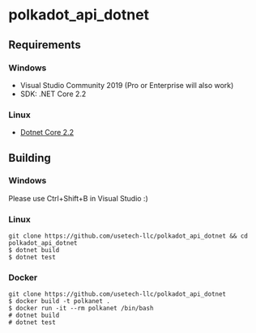 # polkadot_api_dotnet

## Requirements

### Windows

- Visual Studio Community 2019 (Pro or Enterprise will also work)
- SDK: .NET Core 2.2

### Linux

- [Dotnet Core 2.2](https://dotnet.microsoft.com/download/linux-package-manager/ubuntu16-04/sdk-current)

## Building

### Windows

Please use Ctrl+Shift+B in Visual Studio :)

### Linux

```
git clone https://github.com/usetech-llc/polkadot_api_dotnet && cd polkadot_api_dotnet
$ dotnet build
$ dotnet test
```

### Docker

```
git clone https://github.com/usetech-llc/polkadot_api_dotnet
$ docker build -t polkanet .
$ docker run -it --rm polkanet /bin/bash
# dotnet build
# dotnet test
```
